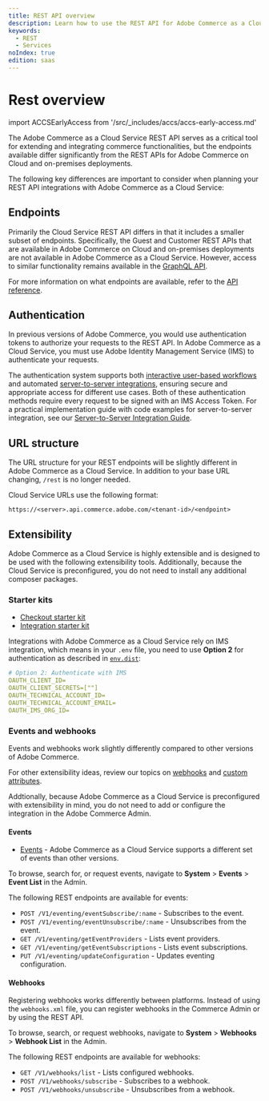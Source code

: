 ```yaml
---
title: REST API overview
description: Learn how to use the REST API for Adobe Commerce as a Cloud Service.
keywords:
  - REST
  - Services
noIndex: true
edition: saas
---
```


# Rest overview

import ACCSEarlyAccess from '/src/_includes/accs/accs-early-access.md'

<ACCSEarlyAccess />

The Adobe Commerce as a Cloud Service REST API serves as a critical tool for extending and integrating commerce functionalities, but the endpoints available differ significantly from the REST APIs for Adobe Commerce on Cloud and on-premises deployments.

The following key differences are important to consider when planning your REST API integrations with Adobe Commerce as a Cloud Service:

## Endpoints

Primarily the Cloud Service REST API differs in that it includes a smaller subset of endpoints. Specifically, the Guest and Customer REST APIs that are available in Adobe Commerce on Cloud and on-premises deployments are not available in Adobe Commerce as a Cloud Service. However, access to similar functionality remains available in the [GraphQL API](/reference/cloud/graphql.md).

For more information on what endpoints are available, refer to the [API reference](/reference/cloud/rest.md).

## Authentication

In previous versions of Adobe Commerce, you would use authentication tokens to authorize your requests to the REST API. In Adobe Commerce as a Cloud Service, you must use Adobe Identity Management Service (IMS) to authenticate your requests.

The authentication system supports both [interactive user-based workflows](./authentication/user.md) and automated [server-to-server integrations](./authentication/server-to-server.md), ensuring secure and appropriate access for different use cases. Both of these authentication methods require every request to be signed with an IMS Access Token. For a practical implementation guide with code examples for server-to-server integration, see our [Server-to-Server Integration Guide](./integration/index.md).

## URL structure

The URL structure for your REST endpoints will be slightly different in Adobe Commerce as a Cloud Service. In addition to your base URL changing, `/rest` is no longer needed.

Cloud Service URLs use the following format:

`https://<server>.api.commerce.adobe.com/<tenant-id>/<endpoint>`

## Extensibility

Adobe Commerce as a Cloud Service is highly extensible and is designed to be used with the following extensibility tools. Additionally, because the Cloud Service is preconfigured, you do not need to install any additional composer packages.

### Starter kits

* [Checkout starter kit](https://developer.adobe.com/commerce/extensibility/starter-kit/checkout/)
* [Integration starter kit](https://developer.adobe.com/commerce/extensibility/starter-kit/integration/)

Integrations with Adobe Commerce as a Cloud Service rely on IMS integration, which means in your `.env` file, you need to use **Option 2** for authentication as described in [`env.dist`](https://github.com/adobe/commerce-checkout-starter-kit/blob/main/env.dist):

```yaml
# Option 2: Authenticate with IMS
OAUTH_CLIENT_ID=
OAUTH_CLIENT_SECRETS=[""]
OAUTH_TECHNICAL_ACCOUNT_ID=
OAUTH_TECHNICAL_ACCOUNT_EMAIL=
OAUTH_IMS_ORG_ID=
```

### Events and webhooks

Events and webhooks work slightly differently compared to other versions of Adobe Commerce.

<InlineAlert variant="info" slots="text"/>

For other extensibility ideas, review our topics on [webhooks](../rest/webhooks.md) and [custom attributes](../custom-attributes.md).

Addtionally, because Adobe Commerce as a Cloud Service is preconfigured with extensibility in mind, you do not need to add or configure the integration in the Adobe Commerce Admin.

#### Events

* [Events](https://developer.adobe.com/commerce/extensibility/events/) - Adobe Commerce as a Cloud Service supports a different set of events than other versions.

To browse, search for, or request events, navigate to **System** > **Events** > **Event List** in the Admin.

The following REST endpoints are available for events:

* `POST /V1/eventing/eventSubscribe/:name` - Subscribes to the event.
* `POST /V1/eventing/eventUnsubscribe/:name` - Unsubscribes from the event.
* `GET /V1/eventing/getEventProviders` - Lists event providers.
* `GET /V1/eventing/getEventSubscriptions` - Lists event subscriptions.
* `PUT /V1/eventing/updateConfiguration` - Updates eventing configuration.

#### Webhooks

Registering webhooks works differently between platforms. Instead of using the `webhooks.xml` file, you can register webhooks in the Commerce Admin or by using the REST API.

To browse, search, or request webhooks, navigate to **System** > **Webhooks** > **Webhook List** in the Admin.

The following REST endpoints are available for webhooks:

* `GET /V1/webhooks/list` - Lists configured webhooks.
* `POST /V1/webhooks/subscribe` - Subscribes to a webhook.
* `POST /V1/webhooks/unsubscribe` - Unsubscribes from a webhook.
